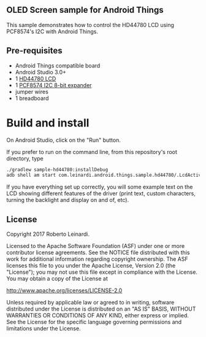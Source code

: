 ## OLED Screen sample for Android Things

This sample demonstrates how to control the HD44780 LCD using PCF8574's I2C with
Android Things.

## Pre-requisites

- Android Things compatible board
- Android Studio 3.0+
- 1 [HD44780 LCD](https://www.sparkfun.com/datasheets/LCD/HD44780.pdf)
- 1 [PCF8574 I2C 8-bit expander](https://www.ti.com/lit/ds/symlink/pcf8574.pdf)
- jumper wires
- 1 breadboard


# Build and install

On Android Studio, click on the "Run" button.

If you prefer to run on the command line, from this repository's root directory, type

```bash
./gradlew sample-hd44780:installDebug
adb shell am start com.leinardi.android.things.sample.hd44780/.LcdActivity
```

If you have everything set up correctly, you will some example text on the LCD showing
different features of the driver (print text, custom characters, turning the backlight
and display on and of, etc).

## License

Copyright 2017 Roberto Leinardi.

Licensed to the Apache Software Foundation (ASF) under one or more contributor
license agreements.  See the NOTICE file distributed with this work for
additional information regarding copyright ownership.  The ASF licenses this
file to you under the Apache License, Version 2.0 (the "License"); you may not
use this file except in compliance with the License.  You may obtain a copy of
the License at

  http://www.apache.org/licenses/LICENSE-2.0

Unless required by applicable law or agreed to in writing, software
distributed under the License is distributed on an "AS IS" BASIS, WITHOUT
WARRANTIES OR CONDITIONS OF ANY KIND, either express or implied.  See the
License for the specific language governing permissions and limitations under
the License.
